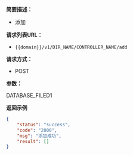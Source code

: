     
**简要描述：** 
- 添加

**请求列表URL：** 
- `{{domain}}/v1/DIR_NAME/CONTROLLER_NAME/add`
 
**请求方式：**
- POST 

**参数：** 

DATABASE_FILED1

**返回示例**

```json 
{
    "status": "success",
    "code": "2000",
    "msg": "添加成功",
    "result": []
}
```

